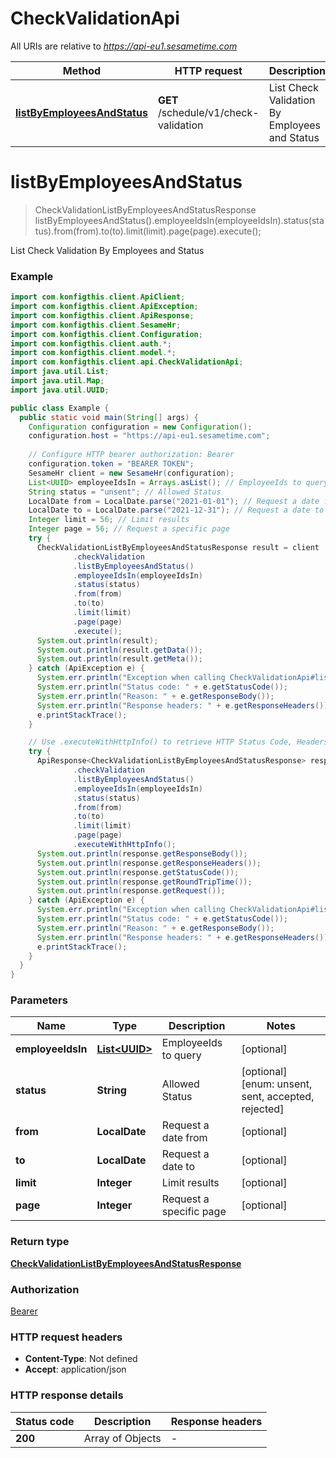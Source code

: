 # CheckValidationApi

All URIs are relative to *https://api-eu1.sesametime.com*

| Method | HTTP request | Description |
|------------- | ------------- | -------------|
| [**listByEmployeesAndStatus**](CheckValidationApi.md#listByEmployeesAndStatus) | **GET** /schedule/v1/check-validation | List Check Validation By Employees and Status |


<a name="listByEmployeesAndStatus"></a>
# **listByEmployeesAndStatus**
> CheckValidationListByEmployeesAndStatusResponse listByEmployeesAndStatus().employeeIdsIn(employeeIdsIn).status(status).from(from).to(to).limit(limit).page(page).execute();

List Check Validation By Employees and Status



### Example
```java
import com.konfigthis.client.ApiClient;
import com.konfigthis.client.ApiException;
import com.konfigthis.client.ApiResponse;
import com.konfigthis.client.SesameHr;
import com.konfigthis.client.Configuration;
import com.konfigthis.client.auth.*;
import com.konfigthis.client.model.*;
import com.konfigthis.client.api.CheckValidationApi;
import java.util.List;
import java.util.Map;
import java.util.UUID;

public class Example {
  public static void main(String[] args) {
    Configuration configuration = new Configuration();
    configuration.host = "https://api-eu1.sesametime.com";
    
    // Configure HTTP bearer authorization: Bearer
    configuration.token = "BEARER TOKEN";
    SesameHr client = new SesameHr(configuration);
    List<UUID> employeeIdsIn = Arrays.asList(); // EmployeeIds to query
    String status = "unsent"; // Allowed Status
    LocalDate from = LocalDate.parse("2021-01-01"); // Request a date from
    LocalDate to = LocalDate.parse("2021-12-31"); // Request a date to
    Integer limit = 56; // Limit results
    Integer page = 56; // Request a specific page
    try {
      CheckValidationListByEmployeesAndStatusResponse result = client
              .checkValidation
              .listByEmployeesAndStatus()
              .employeeIdsIn(employeeIdsIn)
              .status(status)
              .from(from)
              .to(to)
              .limit(limit)
              .page(page)
              .execute();
      System.out.println(result);
      System.out.println(result.getData());
      System.out.println(result.getMeta());
    } catch (ApiException e) {
      System.err.println("Exception when calling CheckValidationApi#listByEmployeesAndStatus");
      System.err.println("Status code: " + e.getStatusCode());
      System.err.println("Reason: " + e.getResponseBody());
      System.err.println("Response headers: " + e.getResponseHeaders());
      e.printStackTrace();
    }

    // Use .executeWithHttpInfo() to retrieve HTTP Status Code, Headers and Request
    try {
      ApiResponse<CheckValidationListByEmployeesAndStatusResponse> response = client
              .checkValidation
              .listByEmployeesAndStatus()
              .employeeIdsIn(employeeIdsIn)
              .status(status)
              .from(from)
              .to(to)
              .limit(limit)
              .page(page)
              .executeWithHttpInfo();
      System.out.println(response.getResponseBody());
      System.out.println(response.getResponseHeaders());
      System.out.println(response.getStatusCode());
      System.out.println(response.getRoundTripTime());
      System.out.println(response.getRequest());
    } catch (ApiException e) {
      System.err.println("Exception when calling CheckValidationApi#listByEmployeesAndStatus");
      System.err.println("Status code: " + e.getStatusCode());
      System.err.println("Reason: " + e.getResponseBody());
      System.err.println("Response headers: " + e.getResponseHeaders());
      e.printStackTrace();
    }
  }
}

```

### Parameters

| Name | Type | Description  | Notes |
|------------- | ------------- | ------------- | -------------|
| **employeeIdsIn** | [**List&lt;UUID&gt;**](UUID.md)| EmployeeIds to query | [optional] |
| **status** | **String**| Allowed Status | [optional] [enum: unsent, sent, accepted, rejected] |
| **from** | **LocalDate**| Request a date from | [optional] |
| **to** | **LocalDate**| Request a date to | [optional] |
| **limit** | **Integer**| Limit results | [optional] |
| **page** | **Integer**| Request a specific page | [optional] |

### Return type

[**CheckValidationListByEmployeesAndStatusResponse**](CheckValidationListByEmployeesAndStatusResponse.md)

### Authorization

[Bearer](../README.md#Bearer)

### HTTP request headers

 - **Content-Type**: Not defined
 - **Accept**: application/json

### HTTP response details
| Status code | Description | Response headers |
|-------------|-------------|------------------|
| **200** | Array of Objects |  -  |

